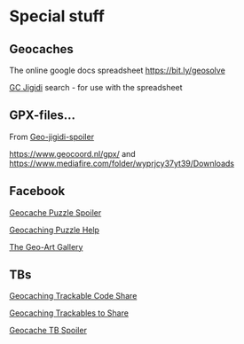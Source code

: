 # Special stuff

## Geocaches

The online google docs spreadsheet <https://bit.ly/geosolve>

[GC Jigidi](https://solvedjigidi.com/) search - for use with the spreadsheet

## GPX-files...

From [Geo-jigidi-spoiler](https://www.facebook.com/groups/solved/files/files)

<https://www.geocoord.nl/gpx/> and <https://www.mediafire.com/folder/wyprjcy37yt39/Downloads>

## Facebook

[Geocache Puzzle Spoiler](https://www.facebook.com/profile.php?id=100063468881467)

[Geocaching Puzzle Help](https://www.facebook.com/groups/geocachingpuzzlehelp/)

[The Geo-Art Gallery](https://www.facebook.com/groups/238776689904433/)


## TBs
[Geocaching Trackable Code Share](https://www.facebook.com/groups/257128031526469/)

[Geocaching Trackables to Share](https://www.facebook.com/groups/trackables2share/)

[Geocache TB Spoiler](https://www.facebook.com/groups/992323071195341/)
